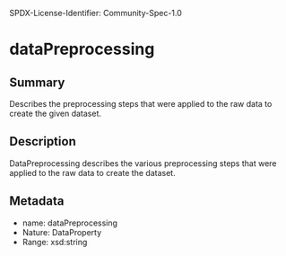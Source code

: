 SPDX-License-Identifier: Community-Spec-1.0

# dataPreprocessing

## Summary

Describes the preprocessing steps that were applied to the raw data to create the given dataset.

## Description

DataPreprocessing describes the various preprocessing steps
that were applied to the raw data to create the dataset.

## Metadata

- name: dataPreprocessing
- Nature: DataProperty
- Range: xsd:string
